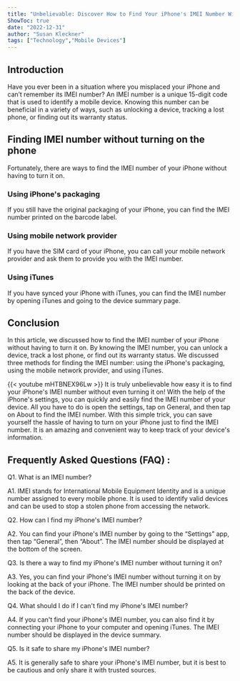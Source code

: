 ```yaml
---
title: "Unbelievable: Discover How to Find Your iPhone's IMEI Number Without Even Turning It On!"
ShowToc: true 
date: "2022-12-31"
author: "Susan Kleckner" 
tags: ["Technology","Mobile Devices"]
---
```

## Introduction 
Have you ever been in a situation where you misplaced your iPhone and can’t remember its IMEI number? An IMEI number is a unique 15-digit code that is used to identify a mobile device. Knowing this number can be beneficial in a variety of ways, such as unlocking a device, tracking a lost phone, or finding out its warranty status. 

## Finding IMEI number without turning on the phone 
Fortunately, there are ways to find the IMEI number of your iPhone without having to turn it on. 

### Using iPhone's packaging 
If you still have the original packaging of your iPhone, you can find the IMEI number printed on the barcode label. 

### Using mobile network provider 
If you have the SIM card of your iPhone, you can call your mobile network provider and ask them to provide you with the IMEI number. 

### Using iTunes 
If you have synced your iPhone with iTunes, you can find the IMEI number by opening iTunes and going to the device summary page. 

## Conclusion 
In this article, we discussed how to find the IMEI number of your iPhone without having to turn it on. By knowing the IMEI number, you can unlock a device, track a lost phone, or find out its warranty status. We discussed three methods for finding the IMEI number: using the iPhone's packaging, using the mobile network provider, and using iTunes.

{{< youtube mHTBNEX96Lw >}} 
It is truly unbelievable how easy it is to find your iPhone's IMEI number without even turning it on! With the help of the iPhone's settings, you can quickly and easily find the IMEI number of your device. All you have to do is open the settings, tap on General, and then tap on About to find the IMEI number. With this simple trick, you can save yourself the hassle of having to turn on your iPhone just to find the IMEI number. It is an amazing and convenient way to keep track of your device's information.

## Frequently Asked Questions (FAQ) :
Q1. What is an IMEI number?

A1. IMEI stands for International Mobile Equipment Identity and is a unique number assigned to every mobile phone. It is used to identify valid devices and can be used to stop a stolen phone from accessing the network.

Q2. How can I find my iPhone's IMEI number?

A2. You can find your iPhone's IMEI number by going to the “Settings” app, then tap “General”, then “About”. The IMEI number should be displayed at the bottom of the screen.

Q3. Is there a way to find my iPhone's IMEI number without turning it on?

A3. Yes, you can find your iPhone's IMEI number without turning it on by looking at the back of your iPhone. The IMEI number should be printed on the back of the device.

Q4. What should I do if I can't find my iPhone's IMEI number?

A4. If you can't find your iPhone's IMEI number, you can also find it by connecting your iPhone to your computer and opening iTunes. The IMEI number should be displayed in the device summary.

Q5. Is it safe to share my iPhone's IMEI number?

A5. It is generally safe to share your iPhone's IMEI number, but it is best to be cautious and only share it with trusted sources.


